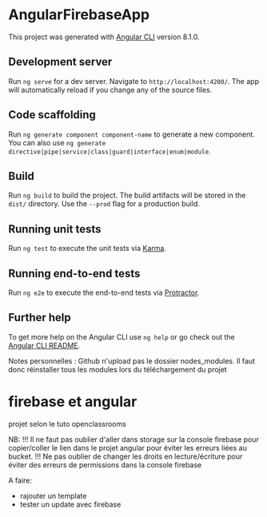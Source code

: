 # AngularFirebaseApp

This project was generated with [Angular CLI](https://github.com/angular/angular-cli) version 8.1.0.

## Development server

Run `ng serve` for a dev server. Navigate to `http://localhost:4200/`. The app will automatically reload if you change any of the source files.

## Code scaffolding

Run `ng generate component component-name` to generate a new component. You can also use `ng generate directive|pipe|service|class|guard|interface|enum|module`.

## Build

Run `ng build` to build the project. The build artifacts will be stored in the `dist/` directory. Use the `--prod` flag for a production build.

## Running unit tests

Run `ng test` to execute the unit tests via [Karma](https://karma-runner.github.io).

## Running end-to-end tests

Run `ng e2e` to execute the end-to-end tests via [Protractor](http://www.protractortest.org/).

## Further help

To get more help on the Angular CLI use `ng help` or go check out the [Angular CLI README](https://github.com/angular/angular-cli/blob/master/README.md).


Notes personnelles :
Github n'upload pas le dossier nodes_modules. Il faut donc réinstaller tous les modules lors du téléchargement du projet
# firebase et angular
projet selon le tuto openclassrooms

NB:
!!! Il ne faut pas oublier d'aller dans storage sur la console firebase pour copier/coller le lien dans le projet angular pour éviter les erreurs liées au bucket.
!!! Ne pas oublier de changer les droits en lecture/écriture pour éviter des erreurs de permissions dans la console firebase

A faire:

- rajouter un template
- tester un update avec firebase
